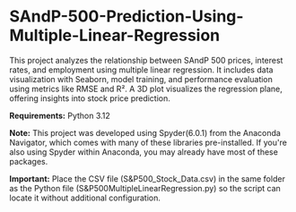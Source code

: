 # SAndP-500-Prediction-Using-Multiple-Linear-Regression
 This project analyzes the relationship between SAndP 500 prices, interest rates, and employment using multiple linear regression. It includes data visualization with Seaborn, model training, and performance evaluation using metrics like RMSE and R². A 3D plot visualizes the regression plane, offering insights into stock price prediction.

**Requirements:** Python 3.12

**Note:** This project was developed using Spyder(6.0.1) from the Anaconda Navigator, which comes with many of these libraries pre-installed. If you're also using Spyder within Anaconda, you may already have most of these packages.

**Important:** Place the CSV file (S&P500_Stock_Data.csv) in the same folder as the Python file (S&P500MultipleLinearRegression.py) so the script can locate it without additional configuration.
